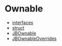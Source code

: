 # Ownable
- [interfaces](/docs/v4/api/ownable/interfaces)
- [struct](/docs/v4/api/ownable/struct)
- [JBOwnable](JBOwnable.md)
- [JBOwnableOverrides](JBOwnableOverrides.md)
